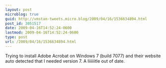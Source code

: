 ```yaml
---
layout: post
microblog: true
guid: http://vmstan-tweets.micro.blog/2009/04/16/1536634894.html
post_id: 3051517
date: 2009-04-16T14:52:24-0600
lastmod: 2009-04-16T14:52:24-0600
type: post
url: /2009/04/16/1536634894.html
---
```

Trying to install Adobe Acrobat on Windows 7 (build 7077) and their website auto detected that I needed version 7. A liiiiiitle out of date.
